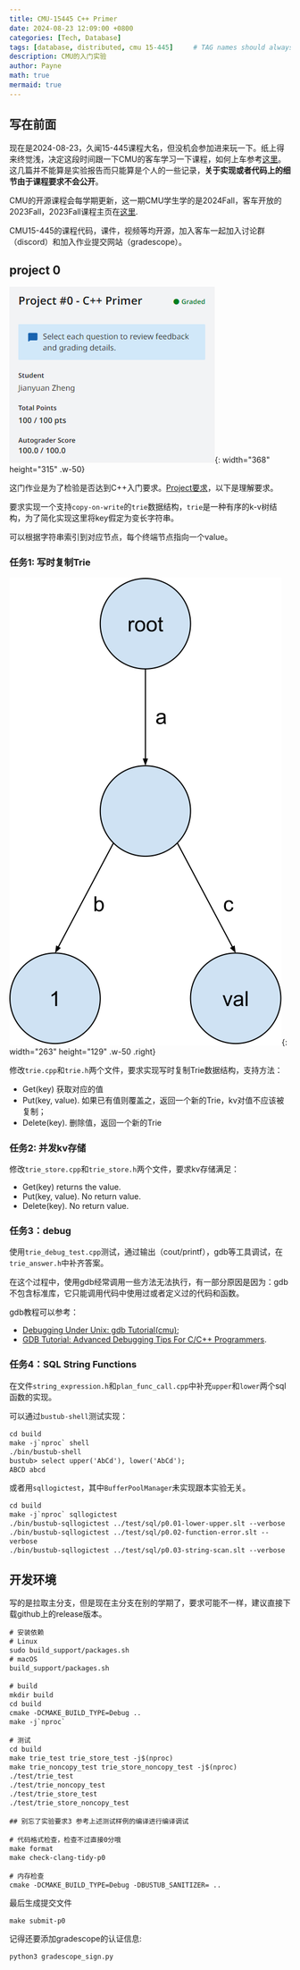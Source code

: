 ```yaml
---
title: CMU-15445 C++ Primer
date: 2024-08-23 12:09:00 +0800
categories: [Tech, Database]
tags: [database, distributed, cmu 15-445]     # TAG names should always be lowercase
description: CMU的入门实验
author: Payne
math: true
mermaid: true
---
```


## 写在前面
现在是2024-08-23，久闻15-445课程大名，但没机会参加进来玩一下。纸上得来终觉浅，决定这段时间跟一下CMU的客车学习一下课程，如何上车参考[这里](https://15445.courses.cs.cmu.edu/fall2023/faq.html)。这几篇并不能算是实验报告而只能算是个人的一些记录，**关于实现或者代码上的细节由于课程要求不会公开**。

CMU的开源课程会每学期更新，这一期CMU学生学的是2024Fall，客车开放的2023Fall，2023Fall课程主页在[这里](https://15445.courses.cs.cmu.edu/fall2023/).

CMU15-445的课程代码，课件，视频等均开源，加入客车一起加入讨论群（discord）和加入作业提交网站（gradescope）。

<!-- 其实好像也可以参加[2024fall](https://15445.courses.cs.cmu.edu/fall2024/faq.html)的客车！ -->

## project 0

![trie](/assets/img/posts/2024-08-23-CMU_15445_project0/image.png){: width="368" height="315" .w-50}

这门作业是为了检验是否达到C++入门要求。[Project要求](https://15445.courses.cs.cmu.edu/fall2023/assignments.html)，以下是理解要求。

要求实现一个支持`copy-on-write`的`trie`数据结构，`trie`是一种有序的k-v树结构，为了简化实现这里将key假定为变长字符串。

可以根据字符串索引到对应节点，每个终端节点指向一个value。


### 任务1: 写时复制Trie

![trie](/assets/img/posts/2024-08-23-CMU_15445_project0/trie-01.svg){: width="263" height="129" .w-50 .right}

修改`trie.cpp`和`trie.h`两个文件，要求实现写时复制Trie数据结构，支持方法：
- Get(key) 获取对应的值
- Put(key, value). 如果已有值则覆盖之，返回一个新的Trie，kv对值不应该被复制；
- Delete(key). 删除值，返回一个新的Trie

### 任务2: 并发kv存储

修改`trie_store.cpp`和`trie_store.h`两个文件，要求kv存储满足：
- Get(key) returns the value.
- Put(key, value). No return value.
- Delete(key). No return value.

### 任务3：debug

使用`trie_debug_test.cpp`测试，通过输出（cout/printf），gdb等工具调试，在`trie_answer.h`中补齐答案。

在这个过程中，使用gdb经常调用一些方法无法执行，有一部分原因是因为：gdb不包含标准库，它只能调用代码中使用过或者定义过的代码和函数。

gdb教程可以参考：
- [Debugging Under Unix: gdb Tutorial(cmu)](https://www.cs.cmu.edu/~gilpin/tutorial/);
- [GDB Tutorial: Advanced Debugging Tips For C/C++ Programmers](https://techbeamers.com/how-to-use-gdb-top-debugging-tips/).


### 任务4：SQL String Functions

在文件`string_expression.h`和`plan_func_call.cpp`中补充`upper`和`lower`两个sql函数的实现。

可以通过`bustub-shell`测试实现：

```shell
cd build
make -j`nproc` shell
./bin/bustub-shell
bustub> select upper('AbCd'), lower('AbCd');
ABCD abcd
```

或者用`sqllogictest`，其中`BufferPoolManager`未实现跟本实验无关。

```shell
cd build
make -j`nproc` sqllogictest
./bin/bustub-sqllogictest ../test/sql/p0.01-lower-upper.slt --verbose
./bin/bustub-sqllogictest ../test/sql/p0.02-function-error.slt --verbose
./bin/bustub-sqllogictest ../test/sql/p0.03-string-scan.slt --verbose
```

## 开发环境

写的是拉取主分支，但是现在主分支在别的学期了，要求可能不一样，建议直接下载github上的release版本。

```shell
# 安装依赖
# Linux
sudo build_support/packages.sh
# macOS
build_support/packages.sh

# build
mkdir build
cd build
cmake -DCMAKE_BUILD_TYPE=Debug ..
make -j`nproc`

# 测试
cd build
make trie_test trie_store_test -j$(nproc)
make trie_noncopy_test trie_store_noncopy_test -j$(nproc)
./test/trie_test
./test/trie_noncopy_test
./test/trie_store_test
./test/trie_store_noncopy_test

## 别忘了实验要求3 参考上述测试样例的编译进行编译调试

# 代码格式检查，检查不过直接0分哦
make format
make check-clang-tidy-p0

# 内存检查
cmake -DCMAKE_BUILD_TYPE=Debug -DBUSTUB_SANITIZER= ..
```

最后生成提交文件
```shell
make submit-p0
```

记得还要添加gradescope的认证信息:
```shell 
python3 gradescope_sign.py
```